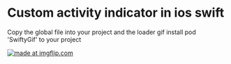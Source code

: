 # Custom activity indicator in ios swift


Copy the global file into your project and the loader gif 
install pod 'SwiftyGif' to your project


<a href="https://imgflip.com/gif/24ele2"><img src="https://i.imgflip.com/24ele2.gif" title="made at imgflip.com"/></a>
